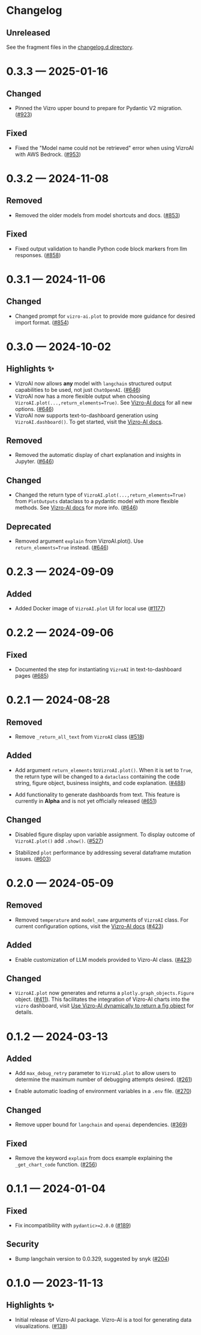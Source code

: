 # Changelog

<!-- All enhancements and patches to vizro will be documented
in this file.  It adheres to the structure of http://keepachangelog.com/.

This project adheres to Semantic Versioning (http://semver.org/). -->

## Unreleased

See the fragment files in the [changelog.d directory](https://github.com/mckinsey/vizro/tree/main/vizro-ai/changelog.d).

<!-- scriv-insert-here -->

<a id='changelog-0.3.3'></a>

# 0.3.3 — 2025-01-16

## Changed

- Pinned the Vizro upper bound to prepare for Pydantic V2 migration. ([#923](https://github.com/mckinsey/vizro/pull/923))

## Fixed

- Fixed the "Model name could not be retrieved" error when using VizroAI with AWS Bedrock. ([#953](https://github.com/mckinsey/vizro/pull/953))

<a id='changelog-0.3.2'></a>

# 0.3.2 — 2024-11-08

## Removed

- Removed the older models from model shortcuts and docs. ([#853](https://github.com/mckinsey/vizro/pull/853))

## Fixed

- Fixed output validation to handle Python code block markers from llm responses. ([#858](https://github.com/mckinsey/vizro/pull/858))

<a id='changelog-0.3.1'></a>

# 0.3.1 — 2024-11-06

## Changed

- Changed prompt for `vizro-ai.plot` to provide more guidance for desired import format. ([#854](https://github.com/mckinsey/vizro/pull/854))

<a id='changelog-0.3.0'></a>

# 0.3.0 — 2024-10-02

## Highlights ✨

- VizroAI now allows **any** model with `langchain` structured output capabilities to be used, not just `ChatOpenAI`. ([#646](https://github.com/mckinsey/vizro/pull/646))
- VizroAI now has a more flexible output when choosing `VizroAI.plot(...,return_elements=True)`. See [Vizro-AI docs](https://vizro.readthedocs.io/projects/vizro-ai/en/latest/pages/user-guides/advanced-options/) for all new options. ([#646](https://github.com/mckinsey/vizro/pull/646))
- VizroAI now supports text-to-dashboard generation using `VizroAI.dashboard()`. To get started, visit the [Vizro-AI docs](https://vizro.readthedocs.io/projects/vizro-ai/en/latest/pages/tutorials/quickstart-dashboard/).

## Removed

- Removed the automatic display of chart explanation and insights in Jupyter. ([#646](https://github.com/mckinsey/vizro/pull/646))

## Changed

- Changed the return type of `VizroAI.plot(...,return_elements=True)` from `PlotOutputs` dataclass to a pydantic model with more flexible methods. See [Vizro-AI docs](https://vizro.readthedocs.io/projects/vizro-ai/en/latest/pages/user-guides/advanced-options/) for more info. ([#646](https://github.com/mckinsey/vizro/pull/646))

## Deprecated

- Removed argument `explain` from VizroAI.plot(). Use `return_elements=True` instead. ([#646](https://github.com/mckinsey/vizro/pull/646))

<a id='changelog-0.2.3'></a>

# 0.2.3 — 2024-09-09

## Added

- Added Docker image of `VizroAI.plot` UI for local use ([#1177](https://github.com/mckinsey/vizro/pull/1177))

<a id='changelog-0.2.2'></a>

# 0.2.2 — 2024-09-06

## Fixed

- Documented the step for instantiating `VizroAI` in text-to-dashboard pages ([#685](https://github.com/mckinsey/vizro/pull/685))

<a id='changelog-0.2.1'></a>

# 0.2.1 — 2024-08-28

## Removed

- Remove `_return_all_text` from `VizroAI` class ([#518](https://github.com/mckinsey/vizro/pull/518))

## Added

- Add argument `return_elements` to`VizroAI.plot()`. When it is set to `True`, the return type will be changed to a `dataclass` containing the code string, figure object, business insights, and code explanation. ([#488](https://github.com/mckinsey/vizro/pull/488))

- Add functionality to generate dashboards from text. This feature is currently in **Alpha** and is not yet officially released ([#651](https://github.com/mckinsey/vizro/pull/651))

## Changed

- Disabled figure display upon variable assignment. To display outcome of `VizroAI.plot()` add `.show()`. ([#527](https://github.com/mckinsey/vizro/pull/527))

- Stabilized `plot` performance by addressing several dataframe mutation issues. ([#603](https://github.com/mckinsey/vizro/pull/603))

<a id='changelog-0.2.0'></a>

# 0.2.0 — 2024-05-09

## Removed

- Removed `temperature` and `model_name` arguments of `VizroAI` class. For current configuration options, visit the [Vizro-AI docs](https://vizro.readthedocs.io/projects/vizro-ai/en/latest/pages/explanation/faq/#what-parameters-does-vizro-ai-support) ([#423](https://github.com/mckinsey/vizro/pull/423))

## Added

- Enable customization of LLM models provided to Vizro-AI class. ([#423](https://github.com/mckinsey/vizro/pull/423))

## Changed

- `VizroAI.plot` now generates and returns a `plotly.graph_objects.Figure` object. ([#411](https://github.com/mckinsey/vizro/pull/441)). This facilitates the integration of Vizro-AI charts into the `vizro` dashboard, visit [Use Vizro-AI dynamically to return a fig object](https://vizro.readthedocs.io/projects/vizro-ai/en/latest/pages/user-guides/add-generated-chart-usecase/#use-vizro-ais-generated-code) for details.

<a id='changelog-0.1.2'></a>

# 0.1.2 — 2024-03-13

## Added

- Add `max_debug_retry` parameter to `VizroAI.plot` to allow users to determine the maximum number of debugging attempts desired. ([#261](https://github.com/mckinsey/vizro/pull/261))

- Enable automatic loading of environment variables in a `.env` file. ([#270](https://github.com/mckinsey/vizro/pull/270))

## Changed

- Remove upper bound for `langchain` and `openai` dependencies. ([#369](https://github.com/mckinsey/vizro/pull/369))

## Fixed

- Remove the keyword `explain` from docs example explaining the `_get_chart_code` function. ([#256](https://github.com/mckinsey/vizro/pull/256))

<a id='changelog-0.1.1'></a>

# 0.1.1 — 2024-01-04

## Fixed

- Fix incompatibility with `pydantic>=2.0.0` ([#189](https://github.com/mckinsey/vizro/pull/189))

## Security

- Bump langchain version to 0.0.329, suggested by snyk ([#204](https://github.com/mckinsey/vizro/pull/204))

<a id='changelog-0.1.0'></a>

# 0.1.0 — 2023-11-13

## Highlights ✨

- Initial release of Vizro-AI package. Vizro-AI is a tool for generating data visualizations. ([#138](https://github.com/mckinsey/vizro/pull/138))
